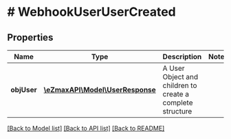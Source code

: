 # # WebhookUserUserCreated

## Properties

Name | Type | Description | Notes
------------ | ------------- | ------------- | -------------
**objUser** | [**\eZmaxAPI\Model\UserResponse**](UserResponse.md) | A User Object and children to create a complete structure |

[[Back to Model list]](../../README.md#models) [[Back to API list]](../../README.md#endpoints) [[Back to README]](../../README.md)
